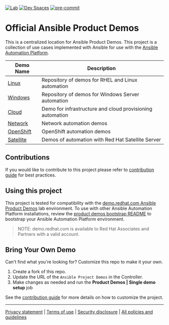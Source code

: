 [![Lab](https://img.shields.io/badge/Try%20Me-EE0000?style=for-the-badge&logo=redhat&logoColor=white)](https://red.ht/aap-product-demos)
[![Dev Spaces](https://img.shields.io/badge/Customize%20Here-0078d7.svg?style=for-the-badge&logo=visual-studio-code&logoColor=white)](https://workspaces.openshift.com/f?url=https://github.com/ansible/product-demos)
[![pre-commit](https://img.shields.io/badge/pre--commit-enabled-brightgreen?logo=pre-commit&logoColor=white)](https://github.com/pre-commit/pre-commit)

# Official Ansible Product Demos

This is a centralized location for Ansible Product Demos. This project is a collection of use cases implemented with Ansible for use with the [Ansible Automation Platform](https://www.redhat.com/en/technologies/management/ansible).

| Demo Name | Description |
|-----------|-------------|
| [Linux](linux/README.md) | Repository of demos for RHEL and Linux automation |
| [Windows](windows/README.md) | Repository of demos for Windows Server automation |
| [Cloud](cloud/README.md) | Demo for infrastructure and cloud provisioning automation |
| [Network](network/README.md) | Network automation demos |
| [OpenShift](openshift/README.md) | OpenShift automation demos |
| [Satellite](satellite/README.md) | Demos of automation with Red Hat Satellite Server |

## Contributions

If you would like to contribute to this project please refer to [contribution guide](CONTRIBUTING.md) for best practices.

## Using this project

This project is tested for compatibility with the [demo.redhat.com Ansible Product Demos](https://demo.redhat.com/catalog?search=product+demos&item=babylon-catalog-prod%2Fopenshift-cnv.aap-product-demos-cnv.prod) lab environment. To use with other Ansible Automation Platform installations, review the [product demos bootstrap README](https://github.com/ansible/product-demos-bootstrap) to bootstrap your Ansible Automation Platform environment.

> NOTE: demo.redhat.com is available to Red Hat Associates and Partners with a valid account.


## Bring Your Own Demo

Can't find what you're looking for? Customize this repo to make it your own.

1. Create a fork of this repo.
2. Update the URL of the `Ansible Project Demos` in the Controller.
3. Make changes as needed and run the **Product Demos | Single demo setup** job

See the [contribution guide](CONTRIBUTING.md) for more details on how to customize the project.

---

[Privacy statement](https://www.redhat.com/en/about/privacy-policy) | [Terms of use](https://www.redhat.com/en/about/terms-use) | [Security disclosure](https://www.ansible.com/security?hsLang=en-us) | [All policies and guidelines](https://www.redhat.com/en/about/all-policies-guidelines)
